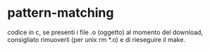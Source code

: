 # pattern-matching
codice in c, se presenti i file .o (oggetto) al momento del download, consigliato rimuoverli (per unix rm *.o) e di rieseguire il make.
